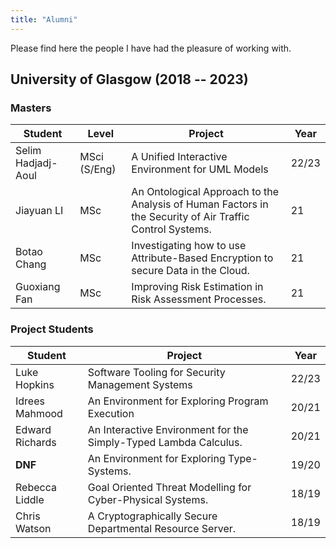 ```yaml
---
title: "Alumni"
---
```


Please find here the people I have had the pleasure of working with.

<!--
## Research Associates

## Research Students



## Project Students


I have been fortunate to supervise the following student projects over the years.

-->

## University of Glasgow (2018 -- 2023)

### Masters

| Student | Level | Project | Year |
| ------- | ----- | ------- | ---- |
| Selim Hadjadj-Aoul | MSci (S/Eng) | A Unified Interactive Environment for UML Models | 22/23 |
| Jiayuan LI | MSc | An Ontological Approach to the Analysis of Human Factors in the Security of Air Traffic Control Systems. | 21 |
| Botao Chang | MSc | Investigating how to use Attribute-Based Encryption to secure Data in the Cloud. | 21 |
| Guoxiang Fan | MSc | Improving Risk Estimation in Risk Assessment Processes. | 21 |

### Project Students

| Student | Project | Year |
| ------- | ------- | ---- |
| Luke Hopkins | Software Tooling for Security Management Systems | 22/23 |
| Idrees Mahmood | An Environment for Exploring Program Execution | 20/21 |
| Edward Richards | An Interactive Environment for the Simply-Typed Lambda Calculus. | 20/21 |
| **DNF** | An Environment for Exploring Type-Systems. | 19/20 |
| Rebecca Liddle | Goal Oriented Threat Modelling for Cyber-Physical Systems. | 18/19 |
| Chris Watson | A Cryptographically Secure Departmental Resource Server. | 18/19 |
